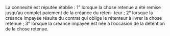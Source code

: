 La connexité est réputée établie :
1° lorsque la chose retenue a été remise jusqu’au complet paiement de la créance du réten-
teur ;
2° lorsque la créance impayée résulte du contrat qui oblige le rétenteur à
livrer la chose
retenue ;
3° lorsque la créance impayée est née à l’occasion de la détention de la
chose retenue.